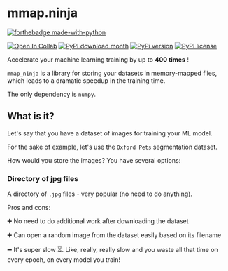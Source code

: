 # mmap.ninja

[![forthebadge made-with-python](http://ForTheBadge.com/images/badges/made-with-python.svg)](https://www.python.org/)

[![Open In Collab](https://colab.research.google.com/assets/colab-badge.svg)](https://colab.research.google.com/drive/1-WMtVyfxx2aUMeV7vlG48Ia27-5cxnrS?usp=sharing)
[![PyPI download month](https://img.shields.io/pypi/dm/mmap_ninja.svg)](https://pypi.python.org/pypi/mmap_ninja/)
[![PyPi version](https://badgen.net/pypi/v/mmap_ninja/)](https://pypi.com/project/mmap_ninja)
[![PyPI license](https://img.shields.io/pypi/l/mmap_ninja.svg)](https://pypi.python.org/pypi/mmap_ninja/)

Accelerate your machine learning training by up to **400 times** !

`mmap_ninja` is a library for storing your datasets in memory-mapped files,
which leads to a dramatic speedup in the training time.

The only dependency is `numpy`.

## What is it?

Let's say that you have a dataset of images for training your ML model.

For the sake of example, let's use the `Oxford Pets` segmentation dataset.

How would you store the images? You have several options:


### Directory of jpg files

A directory of `.jpg` files - very popular (no need to do anything).

Pros and cons:

:heavy_plus_sign: No need to do additional work after downloading the dataset

:heavy_plus_sign: Can open a random image from the dataset easily based on its filename

:heavy_minus_sign: It's super slow :hourglass_flowing_sand:. Like, really, 
really slow and you waste all that time on every epoch, on every model you train!

